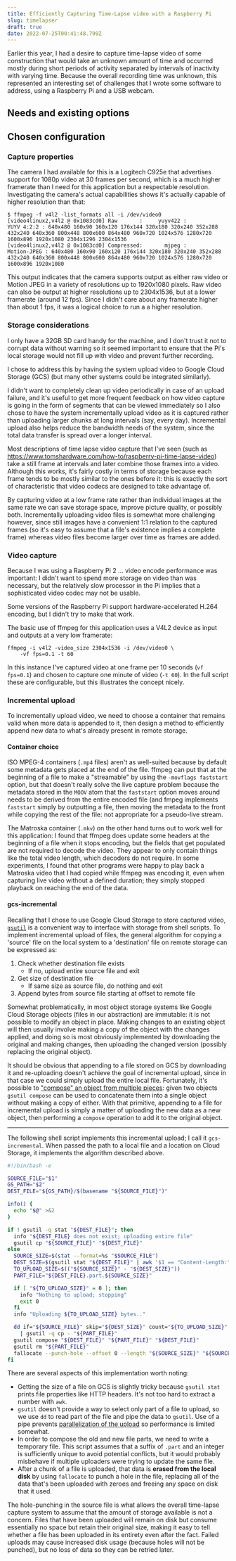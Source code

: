 ```yaml
---
title: Efficiently Capturing Time-Lapse video with a Raspberry Pi
slug: timelapser
draft: true
date: 2022-07-25T00:41:48.799Z
---
```

Earlier this year, I had a desire to capture time-lapse video of some construction that would take an unknown amount of time and occurred mostly during short periods of activity separated by intervals of inactivity with varying time. Because the overall recording time was unknown, this represented an interesting set of challenges that I wrote some software to address, using a Raspberry Pi and a USB webcam.

## Needs and existing options

## Chosen configuration



### Capture properties

The camera I had available for this is a Logitech C925e that advertises support for 1080p video at 30 frames per second, which is a much higher framerate than I need for this application but a respectable resolution. Investigating the camera's actual capabilities shows it's actually capable of higher resolution than that:

```
$ ffmpeg -f v4l2 -list_formats all -i /dev/video0
[video4linux2,v4l2 @ 0x1083cd0] Raw       :     yuyv422 :           YUYV 4:2:2 : 640x480 160x90 160x120 176x144 320x180 320x240 352x288 432x240 640x360 800x448 800x600 864x480 960x720 1024x576 1280x720 1600x896 1920x1080 2304x1296 2304x1536
[video4linux2,v4l2 @ 0x1083cd0] Compressed:       mjpeg :          Motion-JPEG : 640x480 160x90 160x120 176x144 320x180 320x240 352x288 432x240 640x360 800x448 800x600 864x480 960x720 1024x576 1280x720 1600x896 1920x1080
```

This output indicates that the camera supports output as either raw video or Motion JPEG in a variety of resolutions up to 1920x1080 pixels. Raw video can also be output at higher resolutions up to 2304x1536, but at a lower framerate (around 12 fps). Since I didn't care about any framerate higher than about 1 fps, it was a logical choice to run a a higher resolution.

### Storage considerations

I only have a 32GB SD card handy for the machine, and I don't trust it not to corrupt data without warning so it seemed important to ensure that the Pi's local storage would not fill up with video and prevent further recording.

I chose to address this by having the system upload video to Google Cloud Storage (GCS) (but many other systems could be integrated similarly).

I didn't want to completely clean up video periodically in case of an upload failure, and it's useful to get more frequent feedback on how video capture is going in the form of segments that can be viewed immediately so I also chose to have the system incrementally upload  video as it is captured rather than uploading larger chunks at long intervals (say, every day). Incremental upload also helps reduce the bandwidth needs of the system, since the total data transfer is spread over a longer interval.

Most descriptions of time lapse video capture that I've seen (such as https://www.tomshardware.com/how-to/raspberry-pi-time-lapse-video) take a still frame at intervals and later combine those frames into a video. Although this works, it's fairly costly in terms of storage because each frame tends to be mostly similar to the ones before it: this is exactly the sort of characteristic that video codecs are designed to take advantage of.

By capturing video at a low frame rate rather than individual images at the same rate we can save storage space, improve picture quality, or possibly both. Incrementally uploading video files is somewhat more challenging however, since still images have a convenient 1:1 relation to the captured frames (so it's easy to assume that a file's existence implies a complete frame) whereas video files become larger over time as frames are added.

### Video capture

Because I was using a Raspberry Pi 2 ... video encode performance was important: I didn't want to spend more storage on video than was necessary, but the relatively slow processor in the Pi implies that a sophisticated video codec may not be usable.

Some versions of the Raspberry Pi support hardware-accelerated H.264 encoding, but I didn't try to make that work.

The basic use of ffmpeg for this application uses a V4L2 device as input and outputs at a very low framerate:

```
ffmpeg -i v4l2 -video_size 2304x1536 -i /dev/video0 \
    -vf fps=0.1 -t 60
```

In this instance I've captured video at one frame per 10 seconds (`vf fps=0.1`) and chosen to capture one minute of video (`-t 60`). In the full script these are configurable, but this illustrates the concept nicely.

### Incremental upload

To incrementally upload video, we need to choose a container that remains valid when more data is appended to it, then design a method to efficiently append new data to what's already present in remote storage.

#### Container choice

ISO MPEG-4 containers (`.mp4` files) aren't as well-suited because by default some metadata gets placed at the end of the file. ffmpeg can put that at the beginning of a file to make a "streamable" by using the `-movflags faststart` option, but that doesn't really solve the live capture problem because the metadata stored in the `MOOV` atom that the `faststart` option moves around needs to be derived from the entire encoded file (and fmpeg implements `faststart` simply by outputting a file, then moving the metadata to the front while copying the rest of the file: not appropriate for a pseudo-live stream.

The Matroska container (`.mkv`) on the other hand turns out to work well for this application: I found that ffmpeg does update some headers at the beginning of a file when it stops encoding, but the fields that get populated are not required to decode the video. They appear to only contain things like the total video length, which decoders do not require. In some experiments, I found that other programs were happy to play back a Matroska video that I had copied while ffmpeg was encoding it, even when capturing live video without a defined duration; they simply stopped playback on reaching the end of the data.

#### gcs-incremental

Recalling that I chose to use Google Cloud Storage to store captured video, [`gsutil`](https://cloud.google.com/storage/docs/gsutil) is a convenient way to interface with storage from shell scripts. To implement incremental upload of files, the general algorithm for copying a 'source' file on the local system to a 'destination' file on remote storage can be expressed as:

1. Check whether destination file exists
   * If no, upload entire source file and exit
2. Get size of destination file
   * If same size as source file, do nothing and exit
3. Append bytes from source file starting at offset <remote size> to remote file

Somewhat problematically, in most object storage systems like Google Cloud Storage objects (files in our abstraction) are immutable: it is not possible to modify an object in place. Making changes to an existing object will then usually involve making a copy of the object with the changes applied, and doing so is most obviously implemented by downloading the original and making changes, then uploading the changed version (possibly replacing the original object).

It should be obvious that appending to a file stored on GCS by downloading it and re-uploading doesn't achieve the goal of incremental upload, since in that case we could simply upload the entire local file. Fortunately, it's possible to ["compose" an object from multiple pieces](https://cloud.google.com/storage/docs/composite-objects): given two objects `gsutil compose` can be used to concatenate them into a single object without making a copy of either. With that primitive, appending to a file for incremental upload is simply a matter of uploading the new data as a new object, then performing a `compose` operation to add it to the original object.

---

The following shell script implements this incremental upload; I call it `gcs-incremental`. When passed the path to a local file and a location on Cloud Storage, it implements the algorithm described above.

```sh
#!/bin/bash -e

SOURCE_FILE="$1"
GS_PATH="$2"
DEST_FILE="${GS_PATH}/$(basename "${SOURCE_FILE}")"

info() {
  echo "$@" >&2
}

if ! gsutil -q stat "${DEST_FILE}"; then
  info "${DEST_FILE} does not exist; uploading entire file"
  gsutil cp "${SOURCE_FILE}" "${DEST_FILE}"
else
  SOURCE_SIZE=$(stat --format=%s "$SOURCE_FILE")
  DEST_SIZE=$(gsutil stat "${DEST_FILE}" | awk '$1 == "Content-Length:" { print $2 }' || echo 0)
  TO_UPLOAD_SIZE=$(("${SOURCE_SIZE}" - "${DEST_SIZE}"))
  PART_FILE="${DEST_FILE}.part.${SOURCE_SIZE}"

  if [ "${TO_UPLOAD_SIZE}" = 0 ]; then
    info "Nothing to upload; stopping"
    exit 0
  fi
  info "Uploading ${TO_UPLOAD_SIZE} bytes.."

  dd if="${SOURCE_FILE}" skip="${DEST_SIZE}" count="${TO_UPLOAD_SIZE}" iflag=skip_bytes,count_bytes \
    | gsutil -q cp - "${PART_FILE}"
  gsutil compose "${DEST_FILE}" "${PART_FILE}" "${DEST_FILE}"
  gsutil rm "${PART_FILE}"
  fallocate --punch-hole --offset 0 --length "${SOURCE_SIZE}" "${SOURCE_FILE}"
fi
```

There are several aspects of this implementation worth noting:
 * Getting the size of a file on GCS is slightly tricky because `gsutil stat` prints file properties like HTTP headers. It's not too hard to extract a number with `awk`.
 * `gsutil` doesn't provide a way to select only part of a file to upload, so we use `dd` to read part of the file and pipe the data to `gsutil`. Use of a pipe prevents [parallelization of the upload](https://cloud.google.com/storage/docs/parallel-composite-uploads) so performance is limited somewhat.
 * In order to compose the old and new file parts, we need to write a temporary file. This script assumes that a suffix of `.part` and an integer is sufficiently unique to avoid potential conflicts, but it would probably misbehave if multiple uploaders were trying to update the same file.
 * After a chunk of a file is uploaded, that data is **erased from the local disk** by using `fallocate` to punch a hole in the file, replacing all of the data that's been uploaded with zeroes and freeing any space on disk that it used.

The hole-punching in the source file is what allows the overall time-lapse capture system to assume that the amount of storage available is not a concern. Files that have been uploaded will remain on disk but consume essentially no space but retain their original size, making it easy to tell whether a file has been uploaded in its entirety even after the fact. Failed uploads may cause increased disk usage (because holes will not be punched), but no loss of data so they can be retried later.